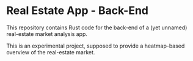 # Real Estate App - Back-End

This repository contains Rust code for the back-end of a (yet unnamed) real-estate market analysis app.

This is an experimental project, supposed to provide a heatmap-based overview of the real-estate market.
